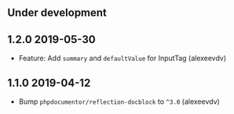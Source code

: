 Under development
-----------------

1.2.0 2019-05-30
-----------------
- Feature: Add `summary` and `defaultValue` for InputTag (alexeevdv)

1.1.0 2019-04-12
-----------------
- Bump `phpdocumentor/reflection-docblock` to `^3.0` (alexeevdv)
